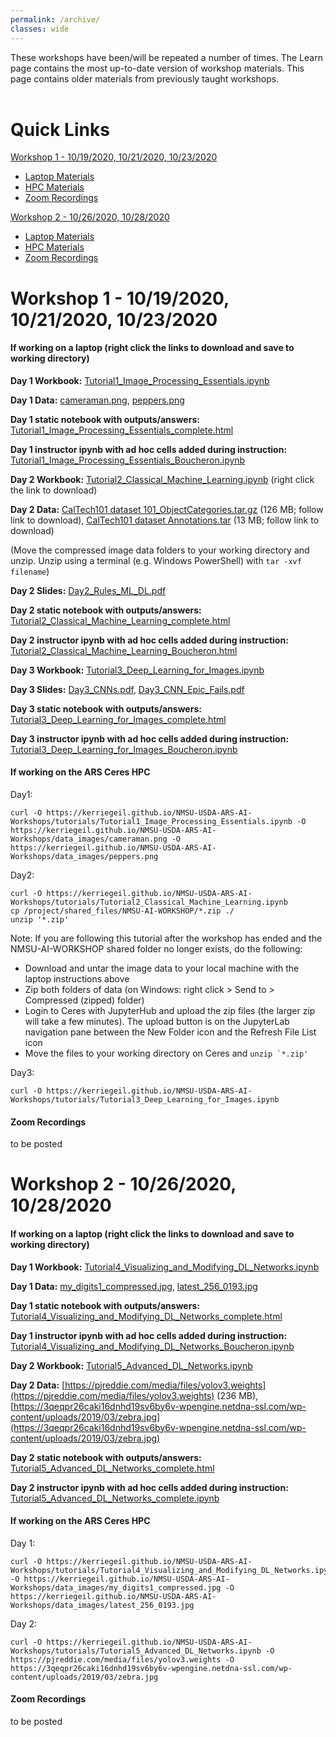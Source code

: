 ```yaml
---
permalink: /archive/
classes: wide
---
```


These workshops have been/will be repeated a number of times. The Learn page contains the most up-to-date version of workshop materials. This page contains older materials from previously taught workshops.
<br><br>

# Quick Links

[Workshop 1 - 10/19/2020, 10/21/2020, 10/23/2020](#workshop-1-10-19-2020-10-21-2020-10-23-2020)
  - [Laptop Materials](#if-working-on-a-laptop-right-click-the-links-to-download-and-save-to-working-directory)
  - [HPC Materials](#if-working-on-the-ars-ceres-hpc)
  - [Zoom Recordings](#zoom-recordings)

[Workshop 2 - 10/26/2020, 10/28/2020](#workshop-2-10-26-2020-10-28-2020)
  - [Laptop Materials](#if-working-on-a-laptop-right-click-the-links-to-download-and-save-to-working-directory)
  - [HPC Materials](#if-working-on-the-ars-ceres-hpc)
  - [Zoom Recordings](#zoom-recordings)



# Workshop 1 - 10/19/2020, 10/21/2020, 10/23/2020

#### If working on a laptop (right click the links to download and save to working directory)

**Day 1 Workbook:** [Tutorial1_Image_Processing_Essentials.ipynb](/tutorials/Tutorial1_Image_Processing_Essentials.ipynb)

**Day 1 Data:** [cameraman.png](/data_images/cameraman.png), [peppers.png](/data_images/peppers.png)

**Day 1 static notebook with outputs/answers:** [Tutorial1_Image_Processing_Essentials_complete.html](/tutorials/Tutorial1_Image_Processing_Essentials_complete.html)

**Day 1 instructor ipynb with ad hoc cells added during instruction:** [Tutorial1_Image_Processing_Essentials_Boucheron.ipynb](/tutorials/Tutorial1_Image_Processing_Essentials_Boucheron.ipynb)

**Day 2 Workbook:** [Tutorial2_Classical_Machine_Learning.ipynb](/tutorials/Tutorial2_Classical_Machine_Learning.ipynb) (right click the link to download)

**Day 2 Data:** [CalTech101 dataset 101_ObjectCategories.tar.gz](http://www.vision.caltech.edu/Image_Datasets/Caltech101/101_ObjectCategories.tar.gz) (126 MB; follow link to download), [CalTech101 dataset Annotations.tar](http://www.vision.caltech.edu/Image_Datasets/Caltech101/Annotations.tar) (13 MB; follow link to download)

(Move the compressed image data folders to your working directory and unzip. Unzip using a terminal (e.g. Windows PowerShell) with ```tar -xvf filename```)

**Day 2 Slides:** [Day2_Rules_ML_DL.pdf](/slides/Day2_Rules_ML_DL.pdf)

**Day 2 static notebook with outputs/answers:** [Tutorial2_Classical_Machine_Learning_complete.html](/tutorials/Tutorial2_Classical_Machine_Learning_complete.html)

**Day 2 instructor ipynb with ad hoc cells added during instruction:** [Tutorial2_Classical_Machine_Learning_Boucheron.html](/tutorials/Tutorial2_Classical_Machine_Learning_Boucheron.ipynb)

**Day 3 Workbook:** [Tutorial3_Deep_Learning_for_Images.ipynb](/tutorials/Tutorial3_Deep_Learning_for_Images.ipynb)

**Day 3 Slides:** [Day3_CNNs.pdf](/slides/Day3_CNNs.pdf), [Day3_CNN_Epic_Fails.pdf](/slides/Day3_CNN_Epic_Fails.pdf)

**Day 3 static notebook with outputs/answers:** [Tutorial3_Deep_Learning_for_Images_complete.html](/tutorials/Tutorial3_Deep_Learning_for_Images_complete.html)

**Day 3 instructor ipynb with ad hoc cells added during instruction:** [Tutorial3_Deep_Learning_for_Images_Boucheron.ipynb](/tutorials/Tutorial3_Deep_Learning_for_Images_Boucheron.ipynb)


#### If working on the ARS Ceres HPC

Day1:
```
curl -O https://kerriegeil.github.io/NMSU-USDA-ARS-AI-Workshops/tutorials/Tutorial1_Image_Processing_Essentials.ipynb -O https://kerriegeil.github.io/NMSU-USDA-ARS-AI-Workshops/data_images/cameraman.png -O https://kerriegeil.github.io/NMSU-USDA-ARS-AI-Workshops/data_images/peppers.png
```

Day2:
```
curl -O https://kerriegeil.github.io/NMSU-USDA-ARS-AI-Workshops/tutorials/Tutorial2_Classical_Machine_Learning.ipynb
cp /project/shared_files/NMSU-AI-WORKSHOP/*.zip ./
unzip '*.zip'
```
Note: If you are following this tutorial after the workshop has ended and the NMSU-AI-WORKSHOP shared folder no longer exists, do the following:
- Download and untar the image data to your local machine with the laptop instructions above
- Zip both folders of data (on Windows: right click > Send to > Compressed (zipped) folder)
- Login to Ceres with JupyterHub and upload the zip files (the larger zip will take a few minutes). The upload button is on the JupyterLab navigation pane between the New Folder icon and the Refresh File List icon
- Move the files to your working directory on Ceres and ```unzip `*.zip'```

Day3:
```
curl -O https://kerriegeil.github.io/NMSU-USDA-ARS-AI-Workshops/tutorials/Tutorial3_Deep_Learning_for_Images.ipynb
```

#### Zoom Recordings

to be posted



# Workshop 2 - 10/26/2020, 10/28/2020

#### If working on a laptop (right click the links to download and save to working directory)

**Day 1 Workbook:** [Tutorial4_Visualizing_and_Modifying_DL_Networks.ipynb](/tutorials/Tutorial4_Visualizing_and_Modifying_DL_Networks.ipynb)

**Day 1 Data:** [my_digits1_compressed.jpg](/data_images/my_digits1_compressed.jpg), [latest_256_0193.jpg](/data_images/latest_256_0193.jpg)

**Day 1 static notebook with outputs/answers:** [Tutorial4_Visualizing_and_Modifying_DL_Networks_complete.html](/tutorials/Tutorial4_Visualizing_and_Modifying_DL_Networks_complete.html)

**Day 1 instructor ipynb with ad hoc cells added during instruction:** [Tutorial4_Visualizing_and_Modifying_DL_Networks_Boucheron.ipynb](/tutorials/Tutorial4_Visualizing_and_Modifying_DL_Networks_Boucheron.ipynb)

**Day 2 Workbook:** [Tutorial5_Advanced_DL_Networks.ipynb](/tutorials/Tutorial5_Advanced_DL_Networks.ipynb)

**Day 2 Data:** [https://pjreddie.com/media/files/yolov3.weights](https://pjreddie.com/media/files/yolov3.weights) (236 MB), [https://3qeqpr26caki16dnhd19sv6by6v-wpengine.netdna-ssl.com/wp-content/uploads/2019/03/zebra.jpg](https://3qeqpr26caki16dnhd19sv6by6v-wpengine.netdna-ssl.com/wp-content/uploads/2019/03/zebra.jpg)

**Day 2 static notebook with outputs/answers:** [Tutorial5_Advanced_DL_Networks_complete.html](/tutorials/Tutorial5_Advanced_DL_Networks_complete.html)

**Day 2 instructor ipynb with ad hoc cells added during instruction:** [Tutorial5_Advanced_DL_Networks_complete.ipynb](/tutorials/Tutorial5_Advanced_DL_Networks_complete.ipynb)


#### If working on the ARS Ceres HPC

Day 1:
```
curl -O https://kerriegeil.github.io/NMSU-USDA-ARS-AI-Workshops/tutorials/Tutorial4_Visualizing_and_Modifying_DL_Networks.ipynb -O https://kerriegeil.github.io/NMSU-USDA-ARS-AI-Workshops/data_images/my_digits1_compressed.jpg -O https://kerriegeil.github.io/NMSU-USDA-ARS-AI-Workshops/data_images/latest_256_0193.jpg
```

Day 2:
```
curl -O https://kerriegeil.github.io/NMSU-USDA-ARS-AI-Workshops/tutorials/Tutorial5_Advanced_DL_Networks.ipynb -O https://pjreddie.com/media/files/yolov3.weights -O https://3qeqpr26caki16dnhd19sv6by6v-wpengine.netdna-ssl.com/wp-content/uploads/2019/03/zebra.jpg
```

#### Zoom Recordings

to be posted
